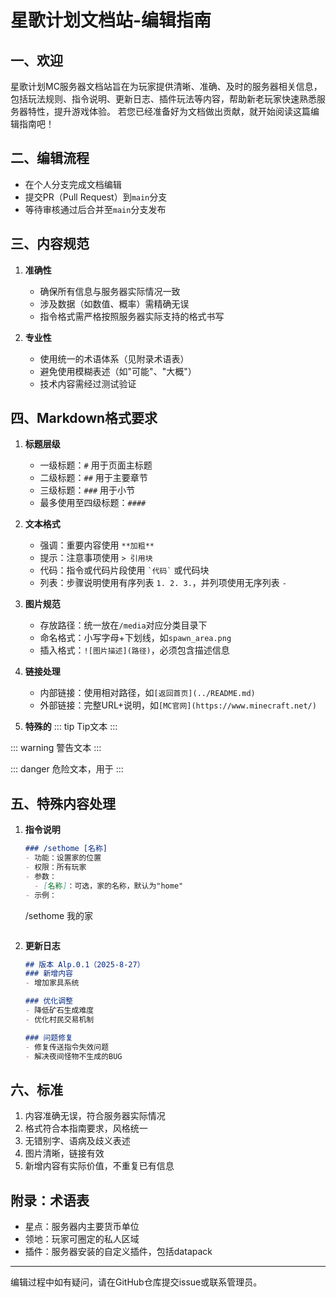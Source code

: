 # 星歌计划文档站-编辑指南

## 一、欢迎
星歌计划MC服务器文档站旨在为玩家提供清晰、准确、及时的服务器相关信息，包括玩法规则、指令说明、更新日志、插件玩法等内容，帮助新老玩家快速熟悉服务器特性，提升游戏体验。
若您已经准备好为文档做出贡献，就开始阅读这篇编辑指南吧！

## 二、编辑流程
   - 在个人分支完成文档编辑
   - 提交PR（Pull Request）到`main`分支
   - 等待审核通过后合并至`main`分支发布

## 三、内容规范
1. **准确性**
   - 确保所有信息与服务器实际情况一致
   - 涉及数据（如数值、概率）需精确无误
   - 指令格式需严格按照服务器实际支持的格式书写

2. **专业性**
   - 使用统一的术语体系（见附录术语表）
   - 避免使用模糊表述（如"可能"、"大概"）
   - 技术内容需经过测试验证

## 四、Markdown格式要求
1. **标题层级**
   - 一级标题：`#` 用于页面主标题
   - 二级标题：`##` 用于主要章节
   - 三级标题：`###` 用于小节
   - 最多使用至四级标题：`####`

2. **文本格式**
   - 强调：重要内容使用 `**加粗**`
   - 提示：注意事项使用 `> 引用块`
   - 代码：指令或代码片段使用 `` `代码` `` 或代码块
   - 列表：步骤说明使用有序列表 `1. 2. 3.`，并列项使用无序列表 `-`


3. **图片规范**
   - 存放路径：统一放在`/media`对应分类目录下
   - 命名格式：小写字母+下划线，如`spawn_area.png`
   - 插入格式：`![图片描述](路径)`，必须包含描述信息

4. **链接处理**
   - 内部链接：使用相对路径，如`[返回首页](../README.md)`
   - 外部链接：完整URL+说明，如`[MC官网](https://www.minecraft.net/)`

5. **特殊的**
 ::: tip
 Tip文本
 :::
 
 ::: warning
 警告文本
 :::
 
 ::: danger
 危险文本，用于
 :::
 
## 五、特殊内容处理
1. **指令说明**
   ```markdown
   ### /sethome [名称]
   - 功能：设置家的位置
   - 权限：所有玩家
   - 参数：
     - [名称]：可选，家的名称，默认为"home"
   - 示例：
     ```
     /sethome 我的家
     ```
   ```

2. **更新日志**
   ```markdown
   ## 版本 Alp.0.1（2025-8-27）
   ### 新增内容
   - 增加家具系统

   ### 优化调整
   - 降低矿石生成难度
   - 优化村民交易机制

   ### 问题修复
   - 修复传送指令失效问题
   - 解决夜间怪物不生成的BUG
   ```

## 六、标准
1. 内容准确无误，符合服务器实际情况
2. 格式符合本指南要求，风格统一
3. 无错别字、语病及歧义表述
4. 图片清晰，链接有效
5. 新增内容有实际价值，不重复已有信息

## 附录：术语表
- 星点：服务器内主要货币单位
- 领地：玩家可圈定的私人区域
- 插件：服务器安装的自定义插件，包括datapack

---

编辑过程中如有疑问，请在GitHub仓库提交issue或联系管理员。